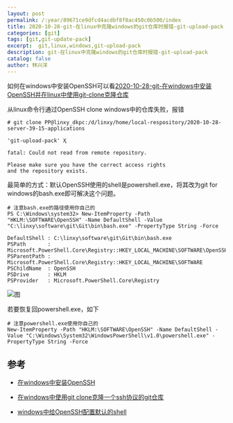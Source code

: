 ```yaml
---
layout: post
permalink: /:year/89671ce9dfcd4acdbf8f8ac450c0b500/index
title: 2020-10-28-git-在linux中克隆windows的git仓库时报错-git-upload-pack
categories: [git]
tags: [git,git-update-pack]
excerpt:  git,linux,windows,git-upload-pack
description: git-在linux中克隆windows的git仓库时报错-git-upload-pack
catalog: false
author: 林兴洋
---
```




如何在windows中安装OpenSSH可以看[2020-10-28-git-在windows中安装OpenSSH并在linux中使用git-clone克隆仓库](https://blog.csdn.net/JKL852qaz/article/details/109347886)



从linux命令行通过OpenSSH clone windows中的仓库失败，报错 

```
# git clone PP@linxy_dkpc:/d/linxy/home/local-respository/2020-10-28-server-39-15-applications

'git-upload-pack' Ҳ

fatal: Could not read from remote repository.

Please make sure you have the correct access rights
and the repository exists.
```



最简单的方式：默认OpenSSH使用的shell是powershell.exe，将其改为git for windows的bash.exe即可解决这个问题。

```
# 注意bash.exe的路径使用你自己的
PS C:\Windows\system32> New-ItemProperty -Path "HKLM:\SOFTWARE\OpenSSH" -Name DefaultShell -Value "C:\linxy\software\git\Git\bin\bash.exe" -PropertyType String -Force

DefaultShell : C:\linxy\software\git\Git\bin\bash.exe
PSPath       : Microsoft.PowerShell.Core\Registry::HKEY_LOCAL_MACHINE\SOFTWARE\OpenSSH
PSParentPath : Microsoft.PowerShell.Core\Registry::HKEY_LOCAL_MACHINE\SOFTWARE
PSChildName  : OpenSSH
PSDrive      : HKLM
PSProvider   : Microsoft.PowerShell.Core\Registry
```

![图](https://gitee.com/linxingyang/at-2020-10-02-image/raw/master/image/G-git/image/2020-10-28/02.png)



若要恢复回powershell.exe，如下

```
# 注意powershell.exe使用你自己的
New-ItemProperty -Path "HKLM:\SOFTWARE\OpenSSH" -Name DefaultShell -Value "C:\Windows\System32\WindowsPowerShell\v1.0\powershell.exe" -PropertyType String -Force
```



## 参考

* [在windows中安装OpenSSH](https://docs.microsoft.com/en-us/windows-server/administration/openssh/openssh_install_firstuse)
* [在windows中使用git clone克隆一个ssh协议的git仓库](https://stackoverflow.com/questions/53834304/how-do-i-git-clone-from-a-windows-machine-over-ssh)

* [windows中给OpenSSH配置默认的shell](https://docs.microsoft.com/en-us/windows-server/administration/openssh/openssh_server_configuration#configuring-the-default-shell-for-openssh-in-windows)

